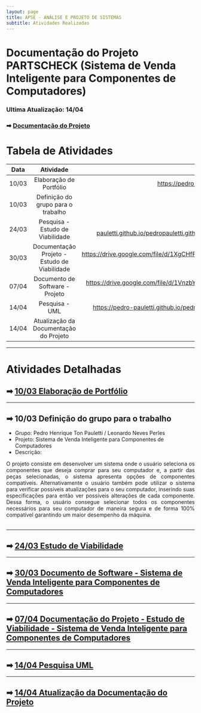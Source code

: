 ```yaml
---
layout: page
title: APSE - ANÁLISE E PROJETO DE SISTEMAS
subtitle: Atividades Realizadas
---
```

# Documentação do Projeto PARTSCHECK (Sistema de Venda Inteligente para Componentes de Computadores)
### Ultima Atualização: 14/04
### ➡ [Documentação do Projeto]()


# Tabela de Atividades

| Data    | Atividade      | Disponível em |
| ------- |:--------------:| -----------------------------:|
| 10/03   | Elaboração de Portfólio| https://pedro-pauletti.github.io/pedropauletti.github.io/ |
| 10/03   | Definição do grupo para o trabalho| Descrição abaixo|
| 24/03   | Pesquisa - Estudo de Viabilidade| https://pedro-pauletti.github.io/pedropauletti.github.io/cursos/5periodo/estudoViabilidade/ |
| 30/03   | Documentação Projeto - Estudo de Viabilidade| https://drive.google.com/file/d/1XgCHfFYZwYPpj3rZc5dLNXsHXBhwCK8K/view?usp=sharing |
| 07/04   | Documento de Software - Projeto| https://drive.google.com/file/d/1VnzbYQ6Dk5GoLkhSSlpqbr74bLLbBNRK/view?usp=sharing |
| 14/04   | Pesquisa - UML| https://pedro-pauletti.github.io/pedropauletti.github.io/cursos/5periodo/UML/|
| 14/04   | Atualização da Documentação do Projeto| |

---

# Atividades Detalhadas 

## ➡ [10/03 Elaboração de Portfólio](https://pedro-pauletti.github.io/pedropauletti.github.io/)

---

## ➡ 10/03 Definição do grupo para o trabalho

- Grupo: Pedro Henrique Ton Pauletti / Leonardo Neves Perles <br>
- Projeto: Sistema de Venda Inteligente para Componentes de Computadores <br>
- Descrição: 
<div style="text-align: justify"> O projeto consiste em desenvolver um sistema onde o usuário seleciona os componentes que deseja comprar para seu computador e, a partir das peças selecionadas, o sistema apresenta opções de componentes compatíveis. Alternativamente o usuário também pode utilizar o sistema para verificar possíveis atualizações para o seu computador, inserindo suas especificações para então ver possíveis alterações de cada componente. Dessa forma, o usuário consegue selecionar todos os componentes necessários para seu computador de maneira segura e de forma 100% compatível garantindo um maior desempenho da máquina. </div><br>

---

## ➡ [24/03 Estudo de Viabilidade](https://pedro-pauletti.github.io/pedropauletti.github.io/cursos/5periodo/estudoViabilidade/)

---

## ➡ [30/03 Documento de Software - Sistema de Venda Inteligente para Componentes de Computadores](https://drive.google.com/file/d/1XgCHfFYZwYPpj3rZc5dLNXsHXBhwCK8K/view?usp=sharing)

---

## ➡ [07/04 Documentação do Projeto - Estudo de Viabilidade - Sistema de Venda Inteligente para Componentes de Computadores](https://drive.google.com/file/d/1VnzbYQ6Dk5GoLkhSSlpqbr74bLLbBNRK/view?usp=sharing)

---

## ➡ [14/04 Pesquisa UML](https://pedro-pauletti.github.io/pedropauletti.github.io/cursos/5periodo/UML/)

---

## ➡ [14/04 Atualização da Documentação do Projeto]()
